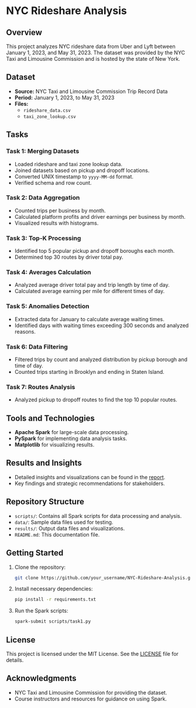 # NYC Rideshare Analysis

## Overview
This project analyzes NYC rideshare data from Uber and Lyft between January 1, 2023, and May 31, 2023. The dataset was provided by the NYC Taxi and Limousine Commission and is hosted by the state of New York.

## Dataset
- **Source:** NYC Taxi and Limousine Commission Trip Record Data
- **Period:** January 1, 2023, to May 31, 2023
- **Files:**
  - `rideshare_data.csv`
  - `taxi_zone_lookup.csv`

## Tasks
### Task 1: Merging Datasets
- Loaded rideshare and taxi zone lookup data.
- Joined datasets based on pickup and dropoff locations.
- Converted UNIX timestamp to `yyyy-MM-dd` format.
- Verified schema and row count.

### Task 2: Data Aggregation
- Counted trips per business by month.
- Calculated platform profits and driver earnings per business by month.
- Visualized results with histograms.

### Task 3: Top-K Processing
- Identified top 5 popular pickup and dropoff boroughs each month.
- Determined top 30 routes by driver total pay.

### Task 4: Averages Calculation
- Analyzed average driver total pay and trip length by time of day.
- Calculated average earning per mile for different times of day.

### Task 5: Anomalies Detection
- Extracted data for January to calculate average waiting times.
- Identified days with waiting times exceeding 300 seconds and analyzed reasons.

### Task 6: Data Filtering
- Filtered trips by count and analyzed distribution by pickup borough and time of day.
- Counted trips starting in Brooklyn and ending in Staten Island.

### Task 7: Routes Analysis
- Analyzed pickup to dropoff routes to find the top 10 popular routes.

## Tools and Technologies
- **Apache Spark** for large-scale data processing.
- **PySpark** for implementing data analysis tasks.
- **Matplotlib** for visualizing results.

## Results and Insights
- Detailed insights and visualizations can be found in the [report](link_to_report.pdf).
- Key findings and strategic recommendations for stakeholders.

## Repository Structure
- `scripts/`: Contains all Spark scripts for data processing and analysis.
- `data/`: Sample data files used for testing.
- `results/`: Output data files and visualizations.
- `README.md`: This documentation file.

## Getting Started
1. Clone the repository:
    ```sh
    git clone https://github.com/your_username/NYC-Rideshare-Analysis.git
    ```
2. Install necessary dependencies:
    ```sh
    pip install -r requirements.txt
    ```
3. Run the Spark scripts:
    ```sh
    spark-submit scripts/task1.py
    ```

## License
This project is licensed under the MIT License. See the [LICENSE](LICENSE) file for details.

## Acknowledgments
- NYC Taxi and Limousine Commission for providing the dataset.
- Course instructors and resources for guidance on using Spark.
